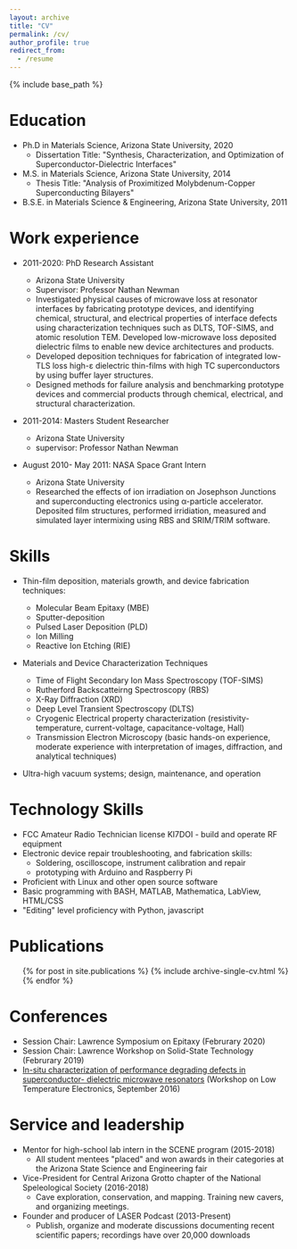 ```yaml
---
layout: archive
title: "CV"
permalink: /cv/
author_profile: true
redirect_from:
  - /resume
---
```


{% include base_path %}

Education
======
* Ph.D in Materials Science, Arizona State University, 2020
  * Dissertation Title: "Synthesis, Characterization, and Optimization of Superconductor-Dielectric Interfaces"
* M.S. in Materials Science, Arizona State University, 2014
  * Thesis Title: "Analysis of Proximitized Molybdenum-Copper Superconducting Bilayers"
* B.S.E. in Materials Science & Engineering, Arizona State University, 2011

Work experience
======
* 2011-2020: PhD Research Assistant
  * Arizona State University
  * Supervisor: Professor Nathan Newman
  * Investigated physical causes of microwave loss at resonator interfaces by fabricating prototype devices, and identifying chemical, structural, and electrical properties of interface defects using characterization techniques such as DLTS, TOF-SIMS, and atomic resolution TEM. Developed low-microwave loss deposited dielectric films to enable new device architectures and products.
  * Developed deposition techniques for fabrication of integrated low-TLS loss high-ε dielectric thin-films with high TC superconductors by using buffer layer structures. 
  *	Designed methods for failure analysis and benchmarking prototype devices and commercial products through chemical, electrical, and structural characterization.

* 2011-2014: Masters Student Researcher
  * Arizona State University
  * supervisor: Professor Nathan Newman

* August 2010- May 2011: NASA Space Grant Intern
  * Arizona State University
  * Researched the effects of ion irradiation on Josephson Junctions and superconducting electronics using α-particle accelerator. Deposited film structures, performed irridiation, measured and simulated layer intermixing using RBS and SRIM/TRIM software.

  
Skills
======
* Thin-film deposition, materials growth, and device fabrication techniques: 
  * Molecular Beam Epitaxy (MBE)
  * Sputter-deposition
  * Pulsed Laser Deposition (PLD)
  * Ion Milling
  * Reactive Ion Etching (RIE)
  
* Materials and Device Characterization Techniques
  * Time of Flight Secondary Ion Mass Spectroscopy (TOF-SIMS)
  * Rutherford Backscatteirng Spectroscopy (RBS) 
  * X-Ray Diffraction (XRD)
  * Deep Level Transient Spectroscopy (DLTS)
  * Cryogenic Electrical property characterization (resistivity-temperature, current-voltage, capacitance-voltage, Hall)
  * Transmission Electron Microscopy (basic hands-on experience, moderate experience with interpretation of images, diffraction, and analytical techniques)
* Ultra-high vacuum systems; design, maintenance, and operation

Technology Skills
======
* FCC Amateur Radio Technician license KI7DOI - build and operate RF equipment
* Electronic device repair troubleshooting, and fabrication skills:
  * Soldering, oscilloscope, instrument calibration and repair
  * prototyping with Arduino and Raspberry Pi
* Proficient with Linux and other open source software
* Basic programming with BASH, MATLAB, Mathematica, LabView, HTML/CSS
* "Editing" level proficiency with Python, javascript

Publications
======
  <ul>{% for post in site.publications %}
    {% include archive-single-cv.html %}
  {% endfor %}</ul>
  
Conferences
======
* Session Chair: Lawrence Symposium on Epitaxy (Februrary 2020)
* Session Chair: Lawrence Workshop on Solid-State Technology (Februrary 2019)
* [In-situ characterization of performance degrading defects in superconductor- dielectric microwave resonators](https://www.cameronkopas.com/talks/2016-09-20-epr) (Workshop on Low Temperature Electronics, September 2016)


Service and leadership
======
* Mentor for high-school lab intern in the SCENE program (2015-2018)
  * All student mentees "placed" and won awards in their categories at the Arizona State Science and Engineering fair
* Vice-President for Central Arizona Grotto chapter of the National Speleological Society (2016-2018)
  * Cave exploration, conservation, and mapping. Training new cavers, and organizing meetings.
* Founder and producer of LASER Podcast (2013-Present)
  * Publish, organize and moderate discussions documenting recent scientific papers; recordings have over 20,000 downloads
